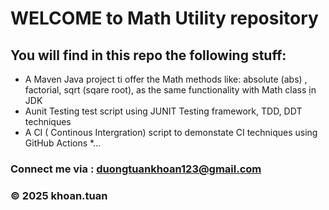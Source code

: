 # WELCOME to Math Utility repository

## You will find in this repo the following stuff:

* A Maven Java project ti offer the Math methods like: absolute (abs) , factorial, sqrt (sqare root), as the same functionality  with Math class ịn JDK
* Aunit Testing test script using JUNIT Testing framework, TDD, DDT techniques
* A CI ( Continous Intergration) script to demonstate CI techniques using GitHub
Actions
*...

### Connect me via : duongtuankhoan123@gmail.com

### &#169; 2025 khoan.tuan
